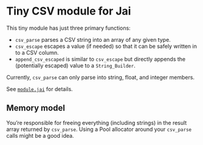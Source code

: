 # Tiny CSV module for Jai

This tiny module has just three primary functions:

* `csv_parse` parses a CSV string into an array of any given type.
* `csv_escape` escapes a value (if needed) so that it can be safely written in to a CSV column.
* `append_csv_escaped` is similar to `csv_escape` but directly appends the (potentially escaped) value to a `String_Builder`.

Currently, `csv_parse` can only parse into string, float, and integer members.

See [`module.jai`](./module.jai) for details.

## Memory model

You’re responsible for freeing everything (including strings) in the result array returned by `csv_parse`.
Using a Pool allocator around your `csv_parse` calls might be a good idea.
